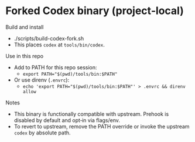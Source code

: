 # Forked Codex binary (project‑local)

Build and install
- ./scripts/build-codex-fork.sh
- This places `codex` at `tools/bin/codex`.

Use in this repo
- Add to PATH for this repo session:
  - `export PATH="$(pwd)/tools/bin:$PATH"`
- Or use direnv (`.envrc`):
  - `echo 'export PATH="$(pwd)/tools/bin:$PATH"' > .envrc && direnv allow`

Notes
- This binary is functionally compatible with upstream. Prehook is disabled by default and opt‑in via flags/env.
- To revert to upstream, remove the PATH override or invoke the upstream `codex` by absolute path.
